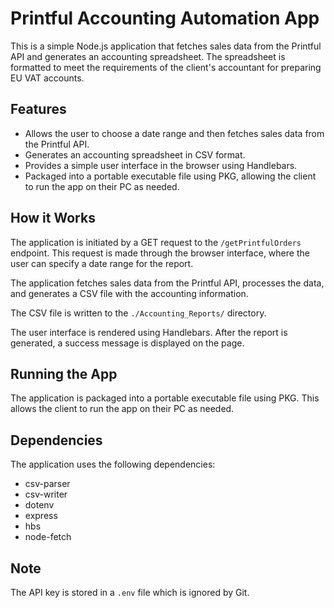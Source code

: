 # Printful Accounting Automation App

This is a simple Node.js application that fetches sales data from the Printful API and generates an accounting spreadsheet. The spreadsheet is formatted to meet the requirements of the client's accountant for preparing EU VAT accounts.

## Features

- Allows the user to choose a date range and then fetches sales data from the Printful API.
- Generates an accounting spreadsheet in CSV format.
- Provides a simple user interface in the browser using Handlebars.
- Packaged into a portable executable file using PKG, allowing the client to run the app on their PC as needed.

## How it Works

The application is initiated by a GET request to the `/getPrintfulOrders` endpoint. This request is made through the browser interface, where the user can specify a date range for the report.

The application fetches sales data from the Printful API, processes the data, and generates a CSV file with the accounting information.

The CSV file is written to the `./Accounting_Reports/` directory.

The user interface is rendered using Handlebars. After the report is generated, a success message is displayed on the page.

## Running the App

The application is packaged into a portable executable file using PKG. This allows the client to run the app on their PC as needed.

## Dependencies

The application uses the following dependencies:

- csv-parser
- csv-writer
- dotenv
- express
- hbs
- node-fetch

## Note

The API key is stored in a `.env` file which is ignored by Git.
